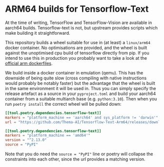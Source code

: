# ARM64 builds for Tensorflow-Text

At the time of writing, TensorFlow and TensorFlow-Vision are available in
aarch64 builds.  Tensorflow-text is not, but upstream provides scripts which
make building it straightforward.

This repository builds a wheel suitable for use in (at least) a `linux/arm64`
docker container.  No optimisations are provided, and the wheel is built against
the unoptimised cpu build of tensorflow directly from pip.  If you intend to use
this in production you probably want to take a look at the
[official arm dockerfiles](https://github.com/ARM-software/Tool-Solutions/tree/main/docker/tensorflow-aarch64).

We build inside a docker container in emulation (qemu).  This has the downside
of being quite slow (cross compiling with native instructions would probably be
notably faster) but the advantage that the wheel is built in the same
environment it will be used in.  Thus you can simply specify the release
artefact as a source in your `pyproject.toml` and build your aarch64 container
from a suitable multiarch base (e.g. `python:3.10`).  Then when you run `poetry
install` the correct wheel will be pulled down:

```toml
[[tool.poetry.dependencies.tensorflow-text]]
markers = "platform_machine == 'aarch64' and sys_platform != 'darwin'"
url = "https://github.com/Thema-AI/Tensorflow-Text-Arm64/releases/download/v0.0.2/tensorflow_text-2.13.0-cp310-cp310-linux_aarch64.whl"

[[tool.poetry.dependencies.tensorflow-text]]
markers = "platform_machine == 'amd64'"
version = "^2.13.0"
source = "PyPI"
```

Note that you do need the `source = "PyPI"` line or poetry will collapse the
constraints into each other, since the url provides a matching version.
